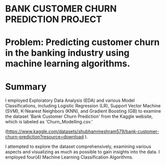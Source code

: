 # BANK CUSTOMER CHURN PREDICTION PROJECT

# Problem: Predicting customer churn in the banking industry using machine learning algorithms.

# Summary 

I employed Exploratory Data Analysis (EDA) and various Model Classifications, including Logistic Regression (LR), Support Vector Machine (SVM),  K-Nearest Neighbors (KNN), and Gradient Boosting (GB) to examine the dataset 'Bank Customer Churn Prediction' from the Kaggle website, which is labeled as 'Churn_Modelling.csv.' 

(https://www.kaggle.com/datasets/shubhammeshram579/bank-customer-churn-prediction?resource=download ).

I attempted to explore the dataset comprehensively, examining various aspects and visualizing as much as possible to gain insights into the data. I employed four(4) Machine Learning Classification Algorithms.
